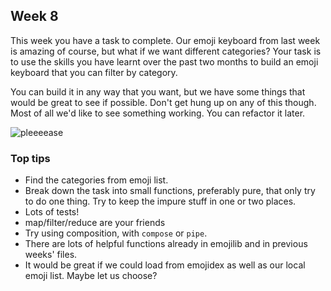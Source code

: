 ## Week 8

This week you have a task to complete. Our emoji keyboard from last week is
amazing of course, but what if we want different categories? Your task is to use
the skills you have learnt over the past two months to build an emoji keyboard
that you can filter by category.

You can build it in any way that you want, but we have some things that would be
great to see if possible. Don't get hung up on any of this though. Most of all
we'd like to see something working. You can refactor it later.

![pleeeease](https://1.bp.blogspot.com/-z60zSuTHmGE/VL48jB9Z3iI/AAAAAAAAKkU/vsnmqMKAh70/s1600/wishlist.gif)

### Top tips

*   Find the categories from emoji list.
*   Break down the task into small functions, preferably pure, that only try to
    do one thing. Try to keep the impure stuff in one or two places.
*   Lots of tests!
*   map/filter/reduce are your friends
*   Try using composition, with `compose` or `pipe`.
*   There are lots of helpful functions already in emojilib and in previous
    weeks' files.
*   It would be great if we could load from emojidex as well as our local emoji
    list. Maybe let us choose?
